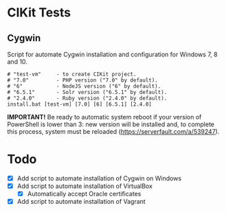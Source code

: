 # CIKit Tests

## Cygwin

Script for automate Cygwin installation and configuration for Windows 7, 8 and 10.

```shell
# "test-vm"     - to create CIKit project.
# "7.0"         - PHP version ("7.0" by default).
# "6"           - NodeJS version ("6" by default).
# "6.5.1"       - Solr version ("6.5.1" by default).
# "2.4.0"       - Ruby version ("2.4.0" by default).
install.bat [test-vm] [7.0] [6] [6.5.1] [2.4.0]
```

**IMPORTANT!** Be ready to automatic system reboot if your version of PowerShell is lower than 3: new version will be installed and, to complete this process, system must be reloaded (https://serverfault.com/a/539247).

# Todo

- [x] Add script to automate installation of Cygwin on Windows
- [x] Add script to automate installation of VirtualBox
  - [x] Automatically accept Oracle certificates
- [x] Add script to automate installation of Vagrant
